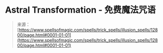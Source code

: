 <!--yml

category: 未分类

date: 2024-06-12 18:50:44

-->

# Astral Transformation - 免费魔法咒语

> 来源：[https://www.spellsofmagic.com/spells/trick_spells/illusion_spells/12800/page.html#0001-01-01](https://www.spellsofmagic.com/spells/trick_spells/illusion_spells/12800/page.html#0001-01-01)
